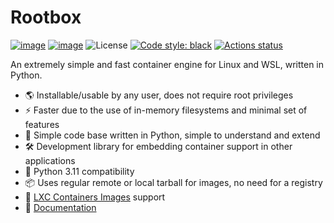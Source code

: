 # Rootbox

[![image](https://img.shields.io/pypi/v/rootbox.svg)](https://pypi.python.org/pypi/rootbox)
[![image](https://img.shields.io/pypi/pyversions/rootbox.svg)](https://pypi.python.org/pypi/rootbox)
![License](https://img.shields.io/github/license/joaompinto/rootbox?style=flat-square)
[![Code style: black](https://img.shields.io/badge/code%20style-black-000000.svg?style=flat-square)](https://github.com/ambv/black)
[![Actions status](https://github.com/joaompinto/rootbox/actions/workflows/ci.yaml/badge.svg
)](https://github.com/joaompinto/rootbox/actions)

An extremely simple and fast container engine for Linux and WSL, written in Python.

- 🌎 Installable/usable by any user, does not require root privileges
- ⚡️ Faster due to the use of in-memory filesystems and minimal set of features
- 🐍 Simple code base written in Python, simple to understand and extend
- 🛠️ Development library for embedding container support in other applications
- 🤝 Python 3.11 compatibility
- 📦 Uses regular remote or local tarball for images, no need for a registry
- 🐧 [LXC Containers Images](https://images.linuxcontainers.org/) support
- 📖 [Documentation](docs/README.md)
